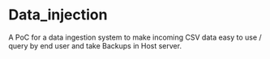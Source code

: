 # Data_injection
A PoC for a data ingestion system to make incoming CSV data easy to use / query by end user and take Backups in Host server.

